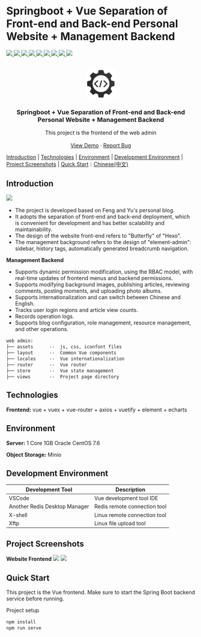 # <a name="readme-top">Springboot + Vue Separation of Front-end and Back-end Personal Website + Management Backend</a>

<p >
   <a target="_blank" href="#">
      <img src="https://img.shields.io/hexpm/l/plug.svg"/>
      <img src="https://img.shields.io/badge/JDK-1.8+-green.svg"/>
      <img src="https://img.shields.io/badge/springboot-2.4.2.RELEASE-green"/>
      <img src="https://img.shields.io/badge/vue-2.5.17-green"/>
      <img src="https://img.shields.io/badge/mysql-8.0.20-green"/>
      <img src="https://img.shields.io/badge/mybatis--plus-3.4.0-green"/>
      <img src="https://img.shields.io/badge/redis-6.0.5-green"/>
      <img src="https://img.shields.io/badge/elasticsearch-7.9.2-green"/>
      <img src="https://img.shields.io/badge/rabbitmq-3.8.5-green"/>
   </a>
</p>

<!-- PROJECT LOGO -->
<br />
<div align="center">
  <a href="https://github.com/Wayne-HJ/personal-website">
    <img src="public/logo.png" alt="Logo" width="80" height="80">
  </a>
  <h3 align="center">Springboot + Vue Separation of Front-end and Back-end Personal Website + Management Backend</h3>
  <p align="center">
    This project is the frontend of the web admin
    <br />
    <!-- <a href="https://github.com/Wayne-HJ/personal-website"><strong>Explore the docs »</strong></a> -->
    <!-- <br /> -->
    <br />
    <a href="https://blog.jianght.eu.org">View Demo</a>
    ·
    <a href="https://github.com/Wayne-HJ/personal-website/issues">Report Bug</a>
    <!-- ·
    <a href="https://github.com/Wayne-HJ/personal-website/issues">Request Feature</a> -->
  </p>
</div>

[Introduction](#introduction) | [Technologies](#technologies) | [Environment](#environment) | [Development Environment](#development-environment) | [Project Screenshots](#project-screenshots) | [Quick Start](#quick-start)｜[Chinese(中文)](README_CN.md)
<!-- ABOUT THE PROJECT -->
## Introduction
![](https://cdn.jsdelivr.net/gh/Wayne-HJ/pictures@main/img/20230603234349.png)

- The project is developed based on Feng and Yu's personal blog.
- It adopts the separation of front-end and back-end deployment, which is convenient for development and has better scalability and maintainability.
- The design of the website front-end refers to "Butterfly" of "Hexo".
- The management background refers to the design of "element-admin": sidebar, history tags, automatically generated breadcrumb navigation.

**Management Backend**
- Supports dynamic permission modification, using the RBAC model, with real-time updates of frontend menus and backend permissions.
- Supports modifying background images, publishing articles, reviewing comments, posting moments, and uploading photo albums.
- Supports internationalization and can switch between Chinese and English.
- Tracks user login regions and article view counts.
- Records operation logs.
- Supports blog configuration, role management, resource management, and other operations.

```
web admin:
├── assets      --  js, css, iconfont files
├── layout      --  Common Vue components
├── locales     --  Vue internationalization
├── router      --  Vue router
├── store       --  Vue state management
├── views       --  Project page directory
```

## Technologies

**Frontend:** vue + vuex + vue-router + axios + vuetify + element + echarts

## Environment

**Server:** 1 Core 1GB Oracle CentOS 7.6

**Object Storage:** Minio

## Development Environment

|Development Tool|Description|
|-|-|
|VSCode|Vue development tool IDE|
|Another Redis Desktop Manager|Redis remote connection tool|
|X-shell|Linux remote connection tool|
|Xftp|Linux file upload tool|


## Project Screenshots
**Website Frontend**
![](https://cdn.jsdelivr.net/gh/Wayne-HJ/pictures@main/img/20230603234349.png)
![](https://cdn.jsdelivr.net/gh/Wayne-HJ/pictures@main/img/202306111700664.png)
## Quick Start
This project is the Vue frontend.
Make sure to start the Spring Boot backend service before running.

Project setup

```
npm install
npm run serve
```
